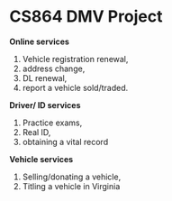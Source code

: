 # CS864 DMV Project

**Online services**
<ol>
<li>Vehicle registration renewal, </li>
<li>address change, </li>
<li>DL renewal, </li>
<li>report a vehicle sold/traded.</li>
</ol>
 
**Driver/ ID services**
<ol>
<li>Practice exams, </li>
<li>Real ID, </li>
<li>obtaining a vital record</li>
</ol>

**Vehicle services**
<ol>
<li>Selling/donating a vehicle, </li>
<li>Titling a vehicle in Virginia</li>
</ol>

